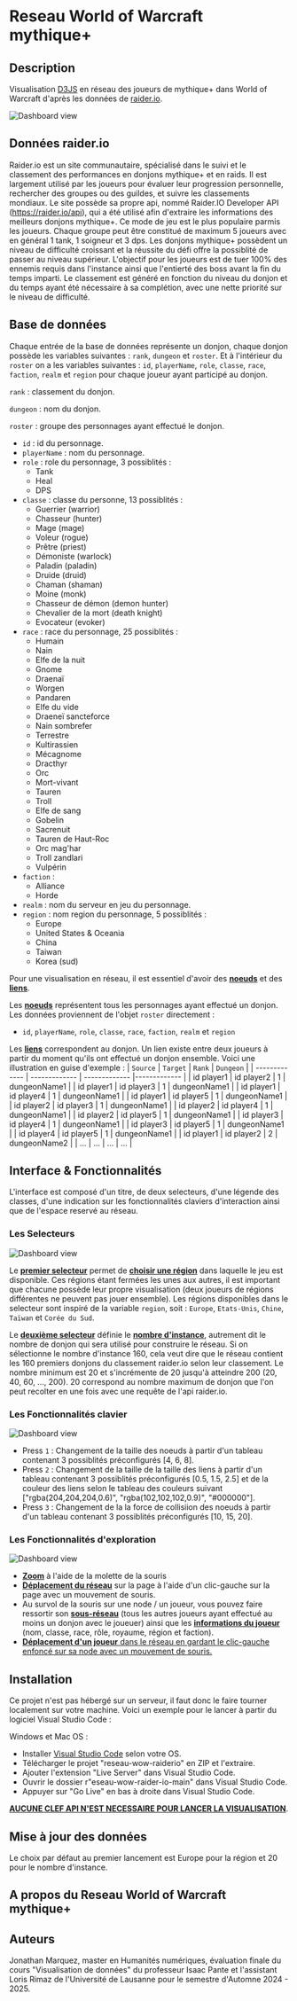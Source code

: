 # Reseau World of Warcraft mythique+

## Description
Visualisation [D3JS](https://d3js.org/) en réseau des joueurs de mythique+ dans World of Warcraft d'après les données de [raider.io](https://raider.io).

![Dashboard view](/figures/dash1.png)

## Données raider.io
Raider.io est un site communautaire, spécialisé dans le suivi et le classement des performances en donjons mythique+ et en raids. Il est largement utilisé par les joueurs pour évaluer leur progression personnelle, rechercher des groupes ou des guildes, et suivre les classements mondiaux. Le site possède sa propre api, nommé Raider.IO Developer API (https://raider.io/api), qui a été utilisé afin d'extraire les informations des meilleurs donjons mythique+. Ce mode de jeu est le plus populaire parmis les joueurs. Chaque groupe peut être constitué de maximum 5 joueurs avec en général 1 tank, 1 soigneur et 3 dps. Les donjons mythique+ possèdent un niveau de difficulté croissant et la réussite du défi offre la possiblité de passer au niveau supérieur. L'objectif pour les joueurs est de tuer 100% des ennemis requis dans l'instance ainsi que l'entierté des boss avant la fin du temps imparti. Le classement est généré en fonction du niveau du donjon et du temps ayant été nécessaire à sa complétion, avec une nette priorité sur le niveau de difficulté.

## Base de données
Chaque entrée de la base de données représente un donjon, chaque donjon possède les variables suivantes : `rank`, `dungeon` et `roster`. Et à l'intérieur du `roster` on a les variables suivantes : `id`, `playerName`, `role`, `classe`, `race`, `faction`, `realm` et `region` pour chaque joueur ayant participé au donjon.

`rank` : classement du donjon.

`dungeon` : nom du donjon.

`roster` : groupe des personnages ayant effectué le donjon.
- `id` : id du personnage.
- `playerName` : nom du personnage.
- `role` : role du personnage, 3 possiblités :
  - Tank
  - Heal
  - DPS
- `classe` : classe du personne, 13 possiblités :
  - Guerrier (warrior)
  - Chasseur (hunter)
  - Mage (mage)
  - Voleur (rogue)
  - Prêtre (priest)
  - Démoniste (warlock)
  - Paladin (paladin)
  - Druide (druid)
  - Chaman (shaman)
  - Moine (monk)
  - Chasseur de démon (demon hunter)
  - Chevalier de la mort (death knight)
  - Evocateur (evoker)
- `race` : race du personnage, 25 possiblités :
  - Humain
  - Nain
  - Elfe de la nuit
  - Gnome
  - Draenaï
  - Worgen
  - Pandaren
  - Elfe du vide
  - Draeneï sancteforce
  - Nain sombrefer
  - Terrestre
  - Kultirassien
  - Mécagnome
  - Dracthyr
  - Orc
  - Mort-vivant
  - Tauren
  - Troll
  - Elfe de sang
  - Gobelin
  - Sacrenuit
  - Tauren de Haut-Roc
  - Orc mag'har
  - Troll zandlari
  - Vulpérin
- `faction` :
  - Alliance
  - Horde
- `realm` : nom du serveur en jeu du personnage.
- `region` : nom region du personnage, 5 possiblités :
  - Europe
  - United States & Oceania
  - China
  - Taiwan
  - Korea (sud)

Pour une visualisation en réseau, il est essentiel d'avoir des <ins>**noeuds**</ins> et des <ins>**liens**</ins>. 

Les <ins>**noeuds**</ins> représentent tous les personnages ayant effectué un donjon. Les données proviennent de l'objet `roster` directement :
- `id`, `playerName`, `role`, `classe`, `race`, `faction`, `realm` et `region`

Les <ins>**liens**</ins> correspondent au donjon. Un lien existe entre deux joueurs à partir du moment qu'ils ont effectué un donjon ensemble. Voici une illustration en guise d'exemple :
| `Source`  | `Target` | `Rank` | `Dungeon` |
| ------------- | ------------- | ------------- |------------- |
| id player1  | id player2  | 1  | dungeonName1 |
| id player1  | id player3  | 1  | dungeonName1 |
| id player1  | id player4  | 1  | dungeonName1 |
| id player1  | id player5  | 1  | dungeonName1 |
| id player2  | id player3  | 1  | dungeonName1 |
| id player2  | id player4  | 1  | dungeonName1 |
| id player2  | id player5  | 1  | dungeonName1 |
| id player3  | id player4  | 1  | dungeonName1 |
| id player3  | id player5  | 1  | dungeonName1 |
| id player4  | id player5  | 1  | dungeonName1 |
| id player1  | id player2  | 2  | dungeonName2 |
| ...  | ...  | ...  | ... |

## Interface & Fonctionnalités

L'interface est composé d'un titre, de deux selecteurs, d'une légende des classes, d'une indication sur les fonctionnalités claviers d'interaction ainsi que de l'espace reservé au réseau.

### Les Selecteurs
![Dashboard view](/figures/dash2.png)

Le <ins>**premier selecteur**</ins> permet de <ins>**choisir une région</ins>** dans laquelle le jeu est disponible. Ces régions étant fermées les unes aux autres, il est important que chacune possède leur propre visualisation (deux joueurs de régions différentes ne peuvent pas jouer ensemble). Les régions disponibles dans le selecteur sont inspiré de la variable `region`, soit : `Europe`, `Etats-Unis`, `Chine`, `Taïwan` et `Corée du Sud`.

Le <ins>**deuxième selecteur**</ins> définie le <ins>**nombre d'instance</ins>**, autrement dit le nombre de donjon qui sera utilisé pour construire le réseau. Si on sélectionne le nombre d'instance 160, cela veut dire que le réseau contient les 160  premiers donjons du classement raider.io selon leur classement. Le nombre minimum est 20 et s'incrémente de 20 jusqu'à atteindre 200 (20, 40, 60, ..., 200). 20 correspond au nombre maximum de donjon que l'on peut recolter en une fois avec une requête de l'api raider.io.

### Les Fonctionnalités clavier
![Dashboard view](/figures/dash3.png)

- Press `1` : Changement de la taille des noeuds à partir d'un tableau contenant 3 possiblités préconfigurés [4, 6, 8].
- Press `2` : Changement de la taille de la taille des liens à partir d'un tableau contenant 3 possiblités préconfigurés [0.5, 1.5, 2.5] et de la couleur des liens selon le tableau des couleurs suivant ["rgba(204,204,204,0.6)", "rgba(102,102,102,0.9)", "#000000"].
- Press `3` : Changement de la la force de collisiion des noeuds à partir d'un tableau contenant 3 possiblités préconfigurés [10, 15, 20].

### Les Fonctionnalités d'exploration
![Dashboard view](/figures/dash4.png)

- <ins>**Zoom</ins>** à l'aide de la molette de la souris
- <ins>**Déplacement du réseau</ins>** sur la page à l'aide d'un clic-gauche sur la page avec un mouvement de souris.
- Au survol de la souris sur une node / un joueur, vous pouvez faire ressortir son <ins>**sous-réseau</ins>** (tous les autres joueurs ayant effectué au moins un donjon avec le joueuer) ainsi que les <ins>**informations du joueur</ins>** (nom, classe, race, rôle, royaume, région et faction).
- <ins>**Déplacement d'un joueur<ins>** dans le réseau en gardant le clic-gauche enfoncé sur sa node avec un mouvement de souris.

## Installation
Ce projet n'est pas hébergé sur un serveur, il faut donc le faire tourner localement sur votre machine. Voici un exemple pour le lancer à partir du logiciel Visual Studio Code :

Windows et Mac OS :
- Installer [Visual Studio Code](https://code.visualstudio.com/) selon votre OS.
- Télécharger le projet "reseau-wow-raiderio" en ZIP et l'extraire.
- Ajouter l'extension "Live Server" dans Visual Studio Code.
- Ouvrir le dossier r"eseau-wow-raider-io-main" dans Visual Studio Code.
- Appuyer sur "Go Live" en bas à droite dans Visual Studio Code.

<ins>**AUCUNE CLEF API N'EST NECESSAIRE POUR LANCER LA VISUALISATION</ins>**.

## Mise à jour des données
Le choix par défaut au premier lancement est Europe pour la région et 20 pour le nombre d'instance.

## A propos du Reseau World of Warcraft mythique+

## Auteurs

Jonathan Marquez, master en Humanités numériques, évaluation finale du cours "Visualisation de données" du professeur Isaac Pante et l'assistant Loris Rimaz de l'Université de Lausanne pour le semestre d'Automne 2024 - 2025.
